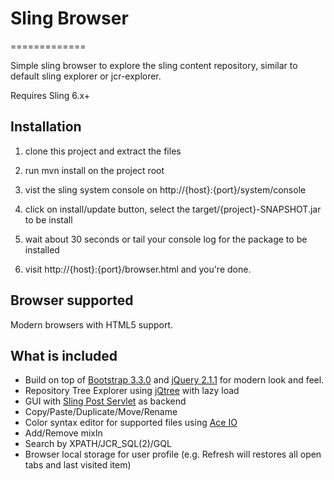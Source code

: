 # Sling Browser
=============

Simple sling browser to explore the sling content repository, similar to default sling explorer or jcr-explorer.

Requires Sling 6.x+

## Installation

1. clone this project and extract the files 

2. run mvn install on the project root

3. vist the sling system console on http://{host}:{port}/system/console

4. click on install/update button, select the target/{project}-SNAPSHOT.jar to be install

5. wait about 30 seconds or tail your console log for the package to be installed

6. visit http://{host}:{port}/browser.html and you're done.

## Browser supported

Modern browsers with HTML5 support.

## What is included

- Build on top of [Bootstrap 3.3.0](http://getbootstrap.com/) and [jQuery 2.1.1](http://jquery.com/) for modern look and feel.
- Repository Tree Explorer using [jQtree](http://mbraak.github.io/jqTree/) with lazy load
- GUI with [Sling Post Servlet](http://sling.apache.org/documentation/bundles/manipulating-content-the-slingpostservlet-servlets-post.html) as backend
- Copy/Paste/Duplicate/Move/Rename
- Color syntax editor for supported files using [Ace IO](http://ace.c9.io/)
- Add/Remove mixln
- Search by XPATH/JCR_SQL(2)/GQL
- Browser local storage for user profile (e.g. Refresh will restores all open tabs and last visited item)

